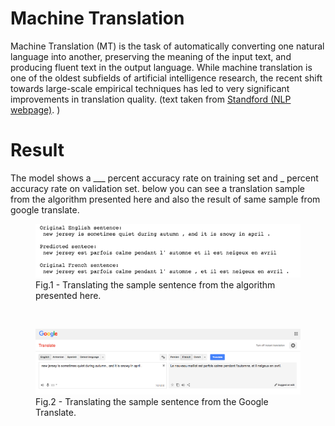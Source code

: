 # Machine Translation
Machine Translation (MT) is the task of automatically converting one natural language into another, preserving the meaning of the input text, and producing fluent text in the output language. While machine translation is one of the oldest subfields of artificial intelligence research, the recent shift towards large-scale empirical techniques has led to very significant improvements in translation quality. (text taken from <a href = "https://nlp.stanford.edu/projects/mt.shtml">Standford (NLP webpage)</a>. )

# Result
The model shows a ___ percent accuracy rate on training set and _ percent accuracy rate on validation set. below you can see a translation sample from the algorithm presented here and also the result of same sample from google translate.

<figure>
  <img src = "./images/result.png">
  <figcaption>Fig.1 - Translating the sample sentence from the algorithm presented here. </figcaption>
</figure>

<br>

<figure>
  <img src = "./images/google_translate_result.png">
  <figcaption> Fig.2 - Translating the sample sentence from the Google Translate. </figcaption>
</figure>

